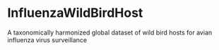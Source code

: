 # InfluenzaWildBirdHost
A taxonomically harmonized global dataset of wild bird hosts for avian influenza virus surveillance
